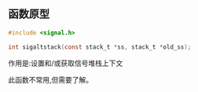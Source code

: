 ## 函数原型

```c
#include <signal.h>

int sigaltstack(const stack_t *ss, stack_t *old_ss);
```

作用是:设置和/或获取信号堆栈上下文

此函数不常用,但需要了解。